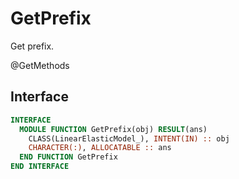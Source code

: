 # GetPrefix

Get prefix.

<span class="badge badge--secondary"> @GetMethods </span>

## Interface

```fortran
INTERFACE
  MODULE FUNCTION GetPrefix(obj) RESULT(ans)
    CLASS(LinearElasticModel_), INTENT(IN) :: obj
    CHARACTER(:), ALLOCATABLE :: ans
  END FUNCTION GetPrefix
END INTERFACE
```
